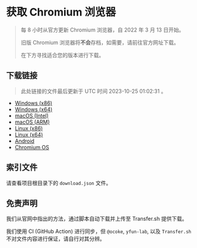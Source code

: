 # 获取 Chromium 浏览器

> 每 8 小时从官方更新 Chromium 浏览器，自 2022 年 3 月 13 日开始。
> 
> 旧版 Chromium 浏览器将**不会**存档，如需要，请前往官方网址下载。
>
> 在下方寻找适合您的版本进行下载。

## 下载链接

> 此处链接的文件最后更新于 UTC 时间 2023-10-25 01:02:31
。

- [Windows (x86)](https://transfer.sh/wOCEcozSva/Win.zip)
- [Windows (x64)](https://transfer.sh/585RSgLMu0/Win_x64.zip)
- [macOS (Intel)](https://transfer.sh/h59v0zGDtC/Mac.zip)
- [macOS (ARM)](https://transfer.sh/vzrnAxFleF/Mac_Arm.zip)
- [Linux (x86)](https://transfer.sh/YpxaTjGLyJ/Linux.zip)
- [Linux (x64)](https://transfer.sh/h4MbFd4BVP/Linux_x64.zip)
- [Android](https://transfer.sh/m9Fcg2BfQA/Android.zip)
- [Chromium OS](https://transfer.sh/5Rv9r6Obwu/Linux_ChromiumOS_Full.zip)

## 索引文件

请查看项目根目录下的 `download.json` 文件。

## 免责声明

我们从官网中指出的方法，通过脚本自动下载并上传至 Transfer.sh 提供下载。

我们使用 CI (GitHub Action) 进行同步，但 `@ocoke`, `yfun-lab`, 以及 `Transfer.sh` 不对文件内容进行保证，请自行对其分辨。
